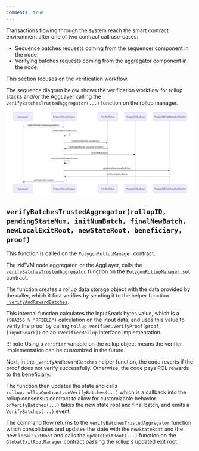 ```yaml
---
comments: true
---
```


Transactions flowing through the system reach the smart contract environment after one of two contract call use-cases:

- Sequence batches requests coming from the sequencer component in the node.
- Verifying batches requests coming from the aggregator component in the node.

This section focuses on the verification workflow. 

The sequence diagram below shows the verification workflow for rollup stacks and/or the AggLayer calling the `verifyBatchesTrustedAggregator(...)` function on the rollup manager.

![Polygon Solidity consensus verification flow](../../../../img/cdk/high-level-architecture/verification-flow.png)

## `verifyBatchesTrustedAggregator(rollupID, pendingStateNum, initNumBatch, finalNewBatch, newLocalExitRoot, newStateRoot, beneficiary, proof)`

This function is called on the `PolygonRollupManager` contract.

The zkEVM node aggregator, or the AggLayer, calls the [`verifyBatchesTrustedAggregator`](https://github.com/0xPolygonHermez/zkevm-contracts/blob/b2a62e6af5738366e7494e8312184b1d6fdf287c/contracts/v2/PolygonRollupManager.sol#L921) function on the [`PolygonRollupManager.sol`](https://github.com/0xPolygonHermez/zkevm-contracts/blob/feature/etrog/contracts/v2/PolygonRollupManager.sol) contract.

The function creates a rollup data storage object with the data provided by the caller, which it first verifies by sending it to the helper function [`_verifyAndRewardBatches`](https://github.com/0xPolygonHermez/zkevm-contracts/blob/b2a62e6af5738366e7494e8312184b1d6fdf287c/contracts/v2/PolygonRollupManager.sol#L977). 

This internal function calculates the inputSnark bytes value, which is a `(SHA256 % "RFIELD")` calculation on the input data, and uses this value to verify the proof by calling `rollup.verifier.verifyProof(proof, [inputSnark])` on an `IVerifierRollup` interface implementation. 

!!! note
    Using a `verifier` variable on the rollup object means the verifier implementation can be customized in the future.

Next, in the `_verifyAndRewardBatches` helper function, the code reverts if the proof does not verify successfully. Otherwise, the code pays POL rewards to the beneficiary. 

The function then updates the state and calls `rollup.rollupContract.onVerifyBatches(...)` which is a callback into the rollup consensus contract to allow for customizable behavior. `onVerifyBatches(...)` takes the new state root and final batch, and emits a `VerifyBatches(...)` event.

The command flow returns to the `verifyBatchesTrustedAggregator` function which consolidates and updates the state with the `newStateRoot` and the new `localExitRoot` and calls the `updateExitRoot(...)` function on the `GlobalExitRootManager` contract passing the rollup's updated exit root.
